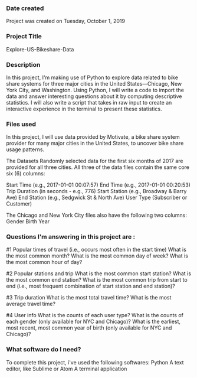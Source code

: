 ### Date created
Project was created on Tuesday, ‎October ‎1, ‎2019

### Project Title
Explore-US-Bikeshare-Data

### Description
In this project, I'm making use of Python to explore data related to bike share systems for three major cities in the United States—Chicago, New York City, and Washington.
Using Python, I will write a code to import the data and answer interesting questions about it by computing descriptive statistics.
I will also write a script that takes in raw input to create an interactive experience in the terminal to present these statistics.

### Files used
In this project, I will use data provided by Motivate, a bike share system provider for many major cities in the United States, to uncover bike share usage patterns.

The Datasets
Randomly selected data for the first six months of 2017 are provided for all three cities. All three of the data files contain the same core six (6) columns:

Start Time (e.g., 2017-01-01 00:07:57)
End Time (e.g., 2017-01-01 00:20:53)
Trip Duration (in seconds - e.g., 776)
Start Station (e.g., Broadway & Barry Ave)
End Station (e.g., Sedgwick St & North Ave)
User Type (Subscriber or Customer)

The Chicago and New York City files also have the following two columns:
Gender
Birth Year

### Questions I'm answering in this project are :
#1 Popular times of travel (i.e., occurs most often in the start time)
What is the most common month?
What is the most common day of week?
What is the most common hour of day?

#2 Popular stations and trip
What is the most common start station?
What is the most common end station?
What is the most common trip from start to end (i.e., most frequent combination of start station and end station)?

#3 Trip duration
What is the most total travel time?
What is the most average travel time?

#4 User info
What is the counts of each user type?
What is the counts of each gender (only available for NYC and Chicago)?
What is the earliest, most recent, most common year of birth (only available for NYC and Chicago)?

### What software do I need?
To complete this project, i've used the following softwares:
Python
A text editor, like Sublime or Atom
A terminal application


